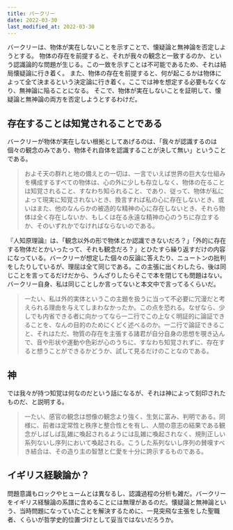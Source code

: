 ```yaml
---
title: バークリー
date: 2022-03-30
last_modified_at: 2022-03-30
---
```


バークリーは、物体が実在しないことを示すことで、懐疑論と無神論を否定しようとする。
物体の存在を前提すると、それが我々の観念と一致するのか、という認識論的な問題が生じる。この一致を示すことは不可能であるため、それは結局懐疑論に行き着く。
また、物体の存在を前提すると、何が起こるかは物体によって全て決まるという決定論に行き着く。ここでは神を想定する必要もなくなり、無神論に陥ることになる。
そこで、物体が実在しないことを証明して、懐疑論と無神論の両方を否定しようとするわけだ。

## 存在することは知覚されることである

バークリーが物体が実在しない根拠としてあげるのは、「我々が認識するのは個々の観念のみであり、物体それ自体を認識することが決して無い」ということである。

>およそ天の群れと地の備えとの一切は、一言でいえば世界の巨大な仕組みを構成するすべての物体は、心の外に少しも存立しなく、物体の在ることは知覚されること、すなわち知られること、であり、従って、物体が私によって現実に知覚されないとき、換言すれば私の心に存在しないとき、或いはまた、他のなんらかの被造的な精神の心に存在しないとき、それら物体は全く存在しないか、もしくは在る永遠な精神の心のうちに存立するか、そのいずれかでなければならないのである。

『人知原理論』は、「観念以外の形で物体とか認識できないだろ？」「外的に存在する物体だとかいったって、それも観念だろ？」とひたすら繰り返すだけの内容になっている。バークリーが想定した個々の反論に答えたり、ニュートンの批判をしたりしているが、理屈は全て同じである。この主張に出くわしたら、後は同じことを言ってるだけだから、うんざりしたらそこで本を閉じても問題はない。バークリー自身、私は同じことしか言ってないと本文中で言ってるくらいだ。

>一たい、私は外的実体というこの主題を扱うに当って不必要に冗漫だと考えられる理由を与えてしまわなかったか。この点を恐れる。なぜなら、少しでも内省できる者に向かってなら一二行でこの上なく明証的に論証できることを、なんの目的のためにくどく述べるのか。一二行で論証できること、それはただ、物質の存在を主張する諸君が自分自身の思想を覗き込んで、音や形状や運動や色彩が心のうちに、すなわち知覚されずに、存在すると想うことができるかどうか、試して見るだけのことなのである。

## 神

では我々が持つ知覚は何なのだという話になるが、それは神によって刻印されたものだ、と説明する。

>一たい、感官の観念は想像の観念より強く、生気に富み、判明である。同様に、前者は定常性と秩序と整合性とを有し、人間の意志の結果である観念がしばしば乱雑に喚起されるようには乱雑に喚起されなく、規則正しい系列ないし序列において喚起される。こうした系列ないし序列の賛嘆すべき結合は、その造り主の智慧と仁愛を十分に誇示するものである。

## イギリス経験論か？

問題意識もロックやヒュームとは異なるし、認識過程の分析も雑だ。バークリーをイギリス経験論の系譜に含めることには無理があるのだ。懐疑論と無神論という、当時問題になっていたことを解決するために、一見突飛な主張をした聖職者、くらいが哲学史的位置づけとして妥当ではないだろうか。
